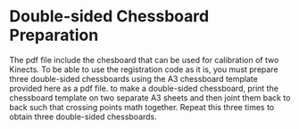# Double-sided Chessboard Preparation

The pdf file include the chesboard that can be used for calibration of two Kinects. To be able to use the registration code as it is, you must prepare three double-sided chessboards using the A3 chessboard template provided here as a pdf file. to make a double-sided chessboard, print the chessboard template on two separate A3 sheets and then joint them back to back such that crossing points math together. Repeat this three times to obtain three double-sided chessboards.



